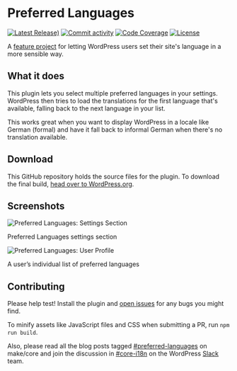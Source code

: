 # Preferred Languages

[![Latest Release)](https://img.shields.io/github/v/release/swissspidy/preferred-languages?include_prereleases)](https://github.com/swissspidy/preferred-languages/releases)
[![Commit activity](https://img.shields.io/github/commit-activity/m/swissspidy/preferred-languages)](https://github.com/swissspidy/preferred-languages/pulse/monthly)
[![Code Coverage](https://codecov.io/gh/swissspidy/preferred-languages/branch/main/graph/badge.svg)](https://codecov.io/gh/swissspidy/preferred-languages)
[![License](https://img.shields.io/github/license/swissspidy/preferred-languages)](https://github.com/swissspidy/preferred-languages/blob/main/LICENSE)

A [feature project](https://make.wordpress.org/core/features/) for letting WordPress users set their site's language in a more sensible way.

## What it does

This plugin lets you select multiple preferred languages in your settings. WordPress then tries to load the translations for the first language that's available, falling back to the next language in your list.

This works great when you want to display WordPress in a locale like German (formal) and have it fall back to informal German when there's no translation available.

## Download

This GitHub repository holds the source files for the plugin. To download the final build, [head over to WordPress.org](https://wordpress.org/plugins/preferred-languages/).

## Screenshots

![Preferred Languages: Settings Section](https://ps.w.org/preferred-languages/assets/screenshot-1.png?rev=1739409)

Preferred Languages settings section

![Preferred Languages: User Profile](https://ps.w.org/preferred-languages/assets/screenshot-2.png?rev=1739409)

A user’s individual list of preferred languages

## Contributing

Please help test! Install the plugin and [open issues](https://github.com/swissspidy/preferred-languages/issues) for any bugs you might find.

To minify assets like JavaScript files and CSS when submitting a PR, run `npm run build`.

Also, please read all the blog posts tagged [#preferred-languages](https://make.wordpress.org/core/tag/preferred-languages/) on make/core and join the discussion in [#core-i18n](https://wordpress.slack.com/messages/#core-i18n) on the WordPress [Slack](https://make.wordpress.org/chat/) team.

